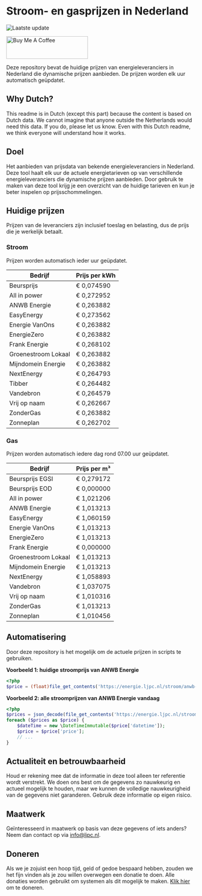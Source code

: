 # Stroom- en gasprijzen in Nederland

![Laatste update](https://img.shields.io/badge/laatste%20update-2023--07--22%2010%3A00%20CET-brightgreen)

<a href="https://www.buymeacoffee.com/Lars-" target="_blank"><img src="https://cdn.buymeacoffee.com/buttons/v2/default-orange.png" alt="Buy Me A Coffee" height="60" style="height: 60px !important;width: 217px !important;" ></a>

Deze repository bevat de huidige prijzen van energieleveranciers in Nederland die dynamische prijzen aanbieden. De prijzen worden elk uur automatisch geüpdatet.

## Why Dutch?

This readme is in Dutch (except this part) because the content is based on Dutch data. We cannot imagine that anyone outside the Netherlands would need this data. If you do, please let us know. Even with this Dutch readme, we think
everyone will understand how it works.

## Doel

Het aanbieden van prijsdata van bekende energieleveranciers in Nederland. Deze tool haalt elk uur de actuele energietarieven op van verschillende energieleveranciers die dynamische prijzen aanbieden. Door gebruik te maken van deze tool
krijg je een overzicht van de huidige tarieven en kun je beter inspelen op prijsschommelingen.

## Huidige prijzen

Prijzen van de leveranciers zijn inclusief toeslag en belasting, dus de prijs die je werkelijk betaalt.

### Stroom

Prijzen worden automatisch ieder uur geüpdatet.

 Bedrijf | Prijs per kWh 
---------|---------------
Beursprijs | € 0,074590
All in power | € 0,272952
ANWB Energie | € 0,263882
EasyEnergy | € 0,273562
Energie VanOns | € 0,263882
EnergieZero | € 0,263882
Frank Energie | € 0,268102
Groenestroom Lokaal | € 0,263882
Mijndomein Energie | € 0,263882
NextEnergy | € 0,264793
Tibber | € 0,264482
Vandebron | € 0,264579
Vrij op naam | € 0,262667
ZonderGas | € 0,263882
Zonneplan | € 0,262702


### Gas

Prijzen worden automatisch iedere dag rond 07.00 uur geüpdatet.

 Bedrijf | Prijs per m³ 
---------|--------------
Beursprijs EGSI | € 0,279172
Beursprijs EOD | € 0,000000
All in power | € 1,021206
ANWB Energie | € 1,013213
EasyEnergy | € 1,060159
Energie VanOns | € 1,013213
EnergieZero | € 1,013213
Frank Energie | € 0,000000
Groenestroom Lokaal | € 1,013213
Mijndomein Energie | € 1,013213
NextEnergy | € 1,058893
Vandebron | € 1,037075
Vrij op naam | € 1,010316
ZonderGas | € 1,013213
Zonneplan | € 1,010456


## Automatisering

Door deze repository is het mogelijk om de actuele prijzen in scripts te gebruiken.

**Voorbeeld 1: huidige stroomprijs van ANWB Energie**

```php
<?php
$price = (float)file_get_contents('https://energie.ljpc.nl/stroom/anwb-energie-nu.txt');

```

**Voorbeeld 2: alle stroomprijzen van ANWB Energie vandaag**

```php
<?php
$prices = json_decode(file_get_contents('https://energie.ljpc.nl/stroom/all-in-power-vandaag.json'),true);
foreach ($prices as $price) {
    $dateTime = new \DateTimeImmutable($price['datetime']);
    $price = $price['price'];
    // ...
}
```

## Actualiteit en betrouwbaarheid

Houd er rekening mee dat de informatie in deze tool alleen ter referentie wordt verstrekt. We doen ons best om de gegevens zo nauwkeurig en actueel mogelijk te houden, maar we kunnen de volledige nauwkeurigheid van de gegevens niet
garanderen. Gebruik deze informatie op eigen risico.

## Maatwerk

Geïnteresseerd in maatwerk op basis van deze gegevens of iets anders? Neem dan contact op
via [info@ljpc.nl](mailto:info@ljpc.nl?subject=Energie%20prijzen).

## Doneren

Als we je zojuist een hoop tijd, geld of gedoe bespaard hebben, zouden we het fijn vinden als je zou willen overwegen een
donatie te doen. Alle donaties worden gebruikt om systemen als dit mogelijk te
maken. [Klik hier](https://www.buymeacoffee.com/Lars-) om te doneren.
